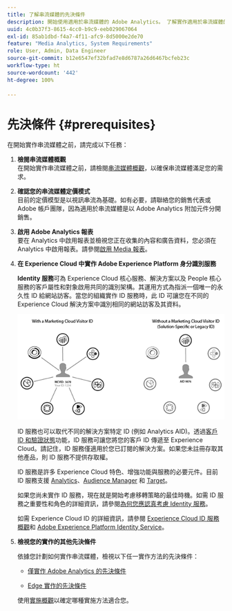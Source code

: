 ```yaml
---
title: 了解串流媒體的先決條件
description: 開始使用適用於串流媒體的 Adobe Analytics。 了解實作適用於串流媒體的 Adobe Analytics 需要哪些條件。
uuid: 4c0b37f3-8615-4cc0-b9c9-eeb029067064
exl-id: 85ab1dbd-f4a7-4f11-afc9-8d5000e2de70
feature: "Media Analytics, System Requirements"
role: User, Admin, Data Engineer
source-git-commit: b12e6547ef32bfad7e8d6787a26d6467bcfeb23c
workflow-type: ht
source-wordcount: '442'
ht-degree: 100%

---
```


# 先決條件 {#prerequisites}

在開始實作串流媒體之前，請完成以下任務：

1. **檢閱串流媒體概觀**<br>
在開始實作串流媒體之前，請檢閱[串流媒體概觀](/help/media-overview.md)，以確保串流媒體滿足您的需求。

1. **確認您的串流媒體定價模式**<br>
目前的定價模型是以視訊串流為基礎。如有必要，請聯絡您的銷售代表或 Adobe 帳戶團隊，因為適用於串流媒體是以 Adobe Analytics 附加元件分開銷售。<!--update when media SKUs are added to other AEP apps -->

1. **啟用 Adobe Analytics 報表**<br>
要在 Analytics 中啟用報表並檢視您正在收集的內容和廣告資料，您必須在 Analytics 中啟用報表。請參閱[啟用 Media 報表](/help/reporting/media-reports-enable.md)。

1. **在 Experience Cloud 中實作 Adobe Experience Platform 身分識別服務**

   **Identity 服務**&#x200B;可為 Experience Cloud 核心服務、解決方案以及 People 核心服務的客戶屬性和對象啟用共同的識別架構。其運用方式為指派一個唯一的永久性 ID 給網站訪客。當您的組織實作 ID 服務時，此 ID 可讓您在不同的 Experience Cloud 解決方案中識別相同的網站訪客及其資料。

   ![ID 服務圖形](assets/mc_id_service_graphic.png)

   ID 服務也可以取代不同的解決方案特定 ID (例如 Analytics AID)。透過[客戶 ID 和驗證狀態](https://experienceleague.adobe.com/docs/id-service/using/reference/authenticated-state.html?lang=zh-Hant)功能，ID 服務可讓您將您的客戶 ID 傳遞至 Experience Cloud。請記住，ID 服務僅適用於您已訂閱的解決方案。如果您未註冊存取其他產品，則 ID 服務不提供存取權。

   ID 服務是許多 Experience Cloud 特色、增強功能與服務的必要元件。目前 ID 服務支援 [Analytics](https://www.adobe.com/tw/marketing-cloud/web-analytics.html)、[Audience Manager](https://www.adobe.com/tw/marketing-cloud/data-management-platform.html) 和 [Target](https://www.adobe.com/tw/marketing-cloud/testing-targeting.html)。

   如果您尚未實作 ID 服務，現在就是開始考慮移轉策略的最佳時機。如需 ID 服務之重要性和角色的詳細資訊，請參閱[為何您應認真考慮 Identity 服務](https://theblog.adobe.com/why-new-adobe-marketing-cloud-id-service-should-be-on-your-radar/)。

   如需 Experience Cloud ID 的詳細資訊，請參閱 [Experience Cloud ID 服務概觀](https://experienceleague.adobe.com/docs/id-service/using/intro/overview.html?lang=zh-Hant)和 [Adobe Experience Platform Identity Service](https://experienceleague.adobe.com/docs/id-service/using/home.html?lang=zh-Hant)。

1. **檢視您的實作的其他先決條件**

   依據您計劃如何實作串流媒體，檢視以下任一實作方法的先決條件：

   * [僅實作 Adob&#x200B;&#x200B;e Analytics 的先決條件](/help/implementation/media-sdk/setup/prerequisites-analytics.md)

   * [Edge 實作的先決條件](/help/implementation/edge/prerequisites-edge.md)

   使用[實施概觀](/help/implementation/overview.md)以確定哪種實施方法適合您。
